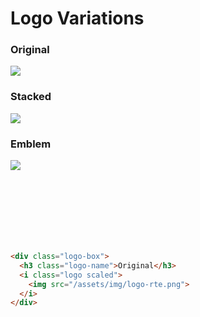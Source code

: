 # Logo Variations

<!-- STORY -->

<div class="flex-row" style="height: 20rem">
  <div class="logo-box">
    <h3 class="logo-name">Original</h3>
    <i class="logo scaled">
      <img src="/assets/img/logo-rte.png">
    </i>
  </div>
  <div class="logo-box">
    <h3 class="logo-name">Stacked</h3>
    <i class="logo scaled">
      <img src="/assets/img/logo-rte-stacked.png">
    </i>
  </div>
  <div class="logo-box">
    <h3 class="logo-name">Emblem</h3>
    <i class="logo scaled">
      <img src="/assets/img/logo-emblem.svg">
    </i>
  </div>
</div>


<!-- PROPS -->


```html
<div class="logo-box">
  <h3 class="logo-name">Original</h3>
  <i class="logo scaled">
    <img src="/assets/img/logo-rte.png">
  </i>
</div>
```

